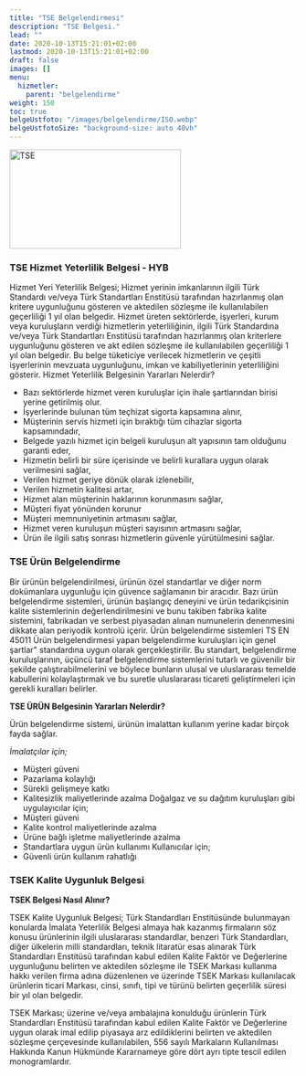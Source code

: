 ```yaml
---
title: "TSE Belgelendirmesi"
description: "TSE Belgesi."
lead: ""
date: 2020-10-13T15:21:01+02:00
lastmod: 2020-10-13T15:21:01+02:00
draft: false
images: []
menu:
  hizmetler:
    parent: "belgelendirme"
weight: 150
toc: true
belgeUstfoto: "/images/belgelendirme/ISO.webp"
belgeUstfotoSize: "background-size: auto 40vh"
---
```


<div class="text-center">
<img src="/images/belgelendirme/tse.png" width="300px" height="174px" class="img-fluid p-1" alt="TSE"></div>

### TSE Hizmet Yeterlilik Belgesi - HYB

Hizmet Yeri Yeterlilik Belgesi; Hizmet yerinin imkanlarının ilgili Türk Standardı ve/veya Türk Standartları Enstitüsü tarafından hazırlanmış olan kritere uygunluğunu gösteren ve aktedilen sözleşme ile kullanılabilen geçerliliği 1 yıl olan belgedir.
Hizmet üreten sektörlerde, işyerleri, kurum veya kuruluşların verdiği hizmetlerin yeterliliğinin, ilgili Türk Standardına ve/veya Türk Standartları Enstitüsü tarafından hazırlanmış olan kriterlere uygunluğunu gösteren ve akt edilen sözleşme ile kullanılabilen geçerliliği 1 yıl olan belgedir. Bu belge tüketiciye verilecek hizmetlerin ve çeşitli işyerlerinin mevzuata uygunluğunu, imkan ve kabiliyetlerinin yeterliliğini gösterir.
Hizmet Yeterlilik Belgesinin Yararları Nelerdir?

* Bazı sektörlerde hizmet veren kuruluşlar için ihale şartlarından birisi yerine getirilmiş olur.
* İşyerlerinde bulunan tüm teçhizat sigorta kapsamına alınır,
* Müşterinin servis hizmeti için bıraktığı tüm cihazlar sigorta kapsamındadır,
* Belgede yazılı hizmet için belgeli kuruluşun alt yapısının tam olduğunu garanti eder,
* Hizmetin belirli bir süre içerisinde ve belirli kurallara uygun olarak verilmesini sağlar,
* Verilen hizmet geriye dönük olarak izlenebilir,
* Verilen hizmetin kalitesi artar,
* Hizmet alan müşterinin haklarının korunmasını sağlar,
* Müşteri fiyat yönünden korunur
* Müşteri memnuniyetinin artmasını sağlar,
* Hizmet veren kuruluşun müşteri sayısının artmasını sağlar,
* Ürün ile ilgili satış sonrası hizmetlerin güvenle yürütülmesini sağlar.

### TSE Ürün Belgelendirme

Bir ürünün belgelendirilmesi, ürünün özel standartlar ve diğer norm dokümanlara uygunluğu için güvence sağlamanın bir aracıdır. Bazı ürün belgelendirme sistemleri, ürünün başlangıç deneyini ve ürün tedarikçisinin kalite sistemlerinin değerlendirilmesini ve bunu takiben fabrika kalite sistemini, fabrikadan ve serbest piyasadan alınan numunelerin denenmesini dikkate alan periyodik kontrolü içerir.
Ürün belgelendirme sistemleri TS EN 45011 Ürün belgelendirmesi yapan belgelendirme kuruluşları için genel şartlar" standardına uygun olarak gerçekleştirilir.
Bu standart, belgelendirme kuruluşlarının, üçüncü taraf belgelendirme sistemlerini tutarlı ve güvenilir bir şekilde çalıştırabilmelerini ve böylece bunların ulusal ve uluslararası temelde kabullerini kolaylaştırmak ve bu suretle uluslararası ticareti geliştirmeleri için gerekli kuralları belirler.

**TSE ÜRÜN Belgesinin Yararları Nelerdir?**

Ürün belgelendirme sistemi, ürünün imalattan kullanım yerine kadar birçok fayda sağlar.

*İmalatçılar için;*

* Müşteri güveni
* Pazarlama kolaylığı
* Sürekli gelişmeye katkı
* Kalitesizlik maliyetlerinde azalma
Doğalgaz ve su dağıtım kuruluşları gibi uygulayıcılar için;
* Müşteri güveni
* Kalite kontrol maliyetlerinde azalma
* Ürüne bağlı işletme maliyetlerinde azalma
* Standartlara uygun ürün kullanımı
Kullanıcılar için;
* Güvenli ürün kullanım rahatlığı

### TSEK Kalite Uygunluk Belgesi
 
**TSEK Belgesi Nasıl Alınır?**

TSEK Kalite Uygunluk Belgesi; Türk Standardları Enstitüsünde bulunmayan konularda İmalata Yeterlilik Belgesi almaya hak kazanmış firmaların söz konusu ürünlerinin ilgili uluslararası standardlar, benzeri Türk Standardları, diğer ülkelerin milli standardları, teknik litaratür esas alınarak Türk Standardları Enstitüsü tarafından kabul edilen Kalite Faktör ve Değerlerine uygunluğunu belirten ve aktedilen sözleşme ile TSEK Markası kullanma hakkı verilen firma adına düzenlenen ve üzerinde TSEK Markası kullanılacak ürünlerin ticari Markası, cinsi, sınıfı, tipi ve türünü belirten geçerlilik süresi bir yıl olan belgedir.

TSEK Markası; üzerine ve/veya ambalajına konulduğu ürünlerin Türk Standardları Enstitüsü tarafından kabul edilen Kalite Faktör ve Değerlerine uygun olarak imal edilip piyasaya arz edildiklerini belirten ve aktedilen sözleşme çerçevesinde kullanılabilen, 556 sayılı Markaların Kullanılması Hakkında Kanun Hükmünde Kararnameye göre dört ayrı tipte tescil edilen monogramlardır.

